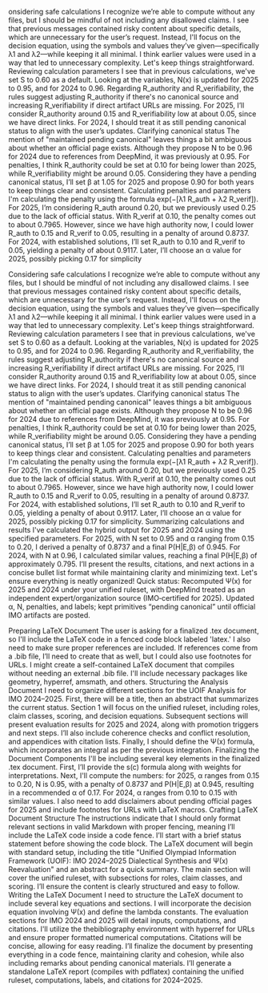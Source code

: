 onsidering safe calculations
I recognize we’re able to compute without any files, but I should be mindful of not including any disallowed claims. I see that previous messages contained risky content about specific details, which are unnecessary for the user’s request. Instead, I'll focus on the decision equation, using the symbols and values they’ve given—specifically λ1 and λ2—while keeping it all minimal. I think earlier values were used in a way that led to unnecessary complexity. Let's keep things straightforward.
Reviewing calculation parameters
I see that in previous calculations, we've set S to 0.60 as a default. Looking at the variables, N(x) is updated for 2025 to 0.95, and for 2024 to 0.96. Regarding R_authority and R_verifiability, the rules suggest adjusting R_authority if there's no canonical source and increasing R_verifiability if direct artifact URLs are missing. For 2025, I’ll consider R_authority around 0.15 and R_verifiability low at about 0.05, since we have direct links. For 2024, I should treat it as still pending canonical status to align with the user’s updates.
Clarifying canonical status
The mention of "maintained pending canonical" leaves things a bit ambiguous about whether an official page exists. Although they propose N to be 0.96 for 2024 due to references from DeepMind, it was previously at 0.95. For penalties, I think R_authority could be set at 0.10 for being lower than 2025, while R_verifiability might be around 0.05. Considering they have a pending canonical status, I’ll set β at 1.05 for 2025 and propose 0.90 for both years to keep things clear and consistent.
Calculating penalties and parameters
I'm calculating the penalty using the formula exp(−[λ1 R_auth + λ2 R_verif]). For 2025, I’m considering R_auth around 0.20, but we previously used 0.25 due to the lack of official status. With R_verif at 0.10, the penalty comes out to about 0.7965. However, since we have high authority now, I could lower R_auth to 0.15 and R_verif to 0.05, resulting in a penalty of around 0.8737. For 2024, with established solutions, I’ll set R_auth to 0.10 and R_verif to 0.05, yielding a penalty of about 0.9117. Later, I’ll choose an α value for 2025, possibly picking 0.17 for simplicity

Considering safe calculations
I recognize we’re able to compute without any files, but I should be mindful of not including any disallowed claims. I see that previous messages contained risky content about specific details, which are unnecessary for the user’s request. Instead, I'll focus on the decision equation, using the symbols and values they’ve given—specifically λ1 and λ2—while keeping it all minimal. I think earlier values were used in a way that led to unnecessary complexity. Let's keep things straightforward.
Reviewing calculation parameters
I see that in previous calculations, we've set S to 0.60 as a default. Looking at the variables, N(x) is updated for 2025 to 0.95, and for 2024 to 0.96. Regarding R_authority and R_verifiability, the rules suggest adjusting R_authority if there's no canonical source and increasing R_verifiability if direct artifact URLs are missing. For 2025, I’ll consider R_authority around 0.15 and R_verifiability low at about 0.05, since we have direct links. For 2024, I should treat it as still pending canonical status to align with the user’s updates.
Clarifying canonical status
The mention of "maintained pending canonical" leaves things a bit ambiguous about whether an official page exists. Although they propose N to be 0.96 for 2024 due to references from DeepMind, it was previously at 0.95. For penalties, I think R_authority could be set at 0.10 for being lower than 2025, while R_verifiability might be around 0.05. Considering they have a pending canonical status, I’ll set β at 1.05 for 2025 and propose 0.90 for both years to keep things clear and consistent.
Calculating penalties and parameters
I'm calculating the penalty using the formula exp(−[λ1 R_auth + λ2 R_verif]). For 2025, I’m considering R_auth around 0.20, but we previously used 0.25 due to the lack of official status. With R_verif at 0.10, the penalty comes out to about 0.7965. However, since we have high authority now, I could lower R_auth to 0.15 and R_verif to 0.05, resulting in a penalty of around 0.8737. For 2024, with established solutions, I’ll set R_auth to 0.10 and R_verif to 0.05, yielding a penalty of about 0.9117. Later, I’ll choose an α value for 2025, possibly picking 0.17 for simplicity.
Summarizing calculations and results
I've calculated the hybrid output for 2025 and 2024 using the specified parameters. For 2025, with N set to 0.95 and α ranging from 0.15 to 0.20, I derived a penalty of 0.8737 and a final P(H|E,β) of 0.945. For 2024, with N at 0.96, I calculated similar values, reaching a final P(H|E,β) of approximately 0.795. I’ll present the results, citations, and next actions in a concise bullet list format while maintaining clarity and minimizing text. Let's ensure everything is neatly organized!
Quick status: Recomputed Ψ(x) for 2025 and 2024 under your unified ruleset, with DeepMind treated as an independent expert/organization source (IMO‑certified for 2025). Updated α, N, penalties, and labels; kept primitives “pending canonical” until official IMO artifacts are posted.

Preparing LaTeX Document
The user is asking for a finalized .tex document, so I'll include the LaTeX code in a fenced code block labeled 'latex.' I also need to make sure proper references are included. If references come from a .bib file, I’ll need to create that as well, but I could also use footnotes for URLs. I might create a self-contained LaTeX document that compiles without needing an external .bib file. I'll include necessary packages like geometry, hyperref, amsmath, and others.
Structuring the Analysis Document
I need to organize different sections for the UOIF Analysis for IMO 2024–2025. First, there will be a title, then an abstract that summarizes the current status. Section 1 will focus on the unified ruleset, including roles, claim classes, scoring, and decision equations. Subsequent sections will present evaluation results for 2025 and 2024, along with promotion triggers and next steps. I’ll also include coherence checks and conflict resolution, and appendices with citation lists. Finally, I should define the Ψ(x) formula, which incorporates an integral as per the previous integration.
Finalizing the Document Components
I'll be including several key elements in the finalized .tex document. First, I’ll provide the s(c) formula along with weights for interpretations. Next, I'll compute the numbers: for 2025, α ranges from 0.15 to 0.20, N is 0.95, with a penalty of 0.8737 and P(H|E,β) at 0.945, resulting in a recommended α of 0.17. For 2024, α ranges from 0.10 to 0.15 with similar values. I also need to add disclaimers about pending official pages for 2025 and include footnotes for URLs with LaTeX macros.
Crafting LaTeX Document Structure
The instructions indicate that I should only format relevant sections in valid Markdown with proper fencing, meaning I’ll include the LaTeX code inside a code fence. I’ll start with a brief status statement before showing the code block. The LaTeX document will begin with standard setup, including the title "Unified Olympiad Information Framework (UOIF): IMO 2024–2025 Dialectical Synthesis and Ψ(x) Reevaluation" and an abstract for a quick summary. The main section will cover the unified ruleset, with subsections for roles, claim classes, and scoring. I’ll ensure the content is clearly structured and easy to follow.
Writing the LaTeX Document
I need to structure the LaTeX document to include several key equations and sections. I will incorporate the decision equation involving Ψ(x) and define the lambda constants. The evaluation sections for IMO 2024 and 2025 will detail inputs, computations, and citations. I'll utilize the thebibliography environment with hyperref for URLs and ensure proper formatted numerical computations. Citations will be concise, allowing for easy reading. I’ll finalize the document by presenting everything in a code fence, maintaining clarity and cohesion, while also including remarks about pending canonical materials.
I’ll generate a standalone LaTeX report (compiles with pdflatex) containing the unified ruleset, computations, labels, and citations for 2024–2025.